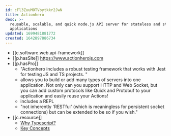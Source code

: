 ```yaml
---
id: cFl3ZuuMOTVoytkkr2JwN
title: Actionhero
desc: >-
  reusable, scalable, and quick node.js API server for stateless and stateful
  applications
updated: 1699481881772
created: 1642897886734
---
```


- [[c.software.web.api-framework]]
- [[p.hasSite]] https://www.actionherojs.com
- [[p.hasPro]]
  - "Actionhero includes a robust testing framework that works with Jest for testing JS and TS projects. "
  - allows you to build or add many types of servers into one application. Not only can you support HTTP and Web Socket, but you can add custom protocols like Quick and Protobuf to your application and easily reuse your Actions!
  - includes a REPL 
  - "not inherently 'RESTful' (which is meaningless for persistent socket connections) but can be extended to be so if you wish."
- [[c.resource]]
  - [Why Typescript?](https://www.actionherojs.com/tutorials/typescript)
  - [Key Concepts](https://www.actionherojs.com/key-concepts)


